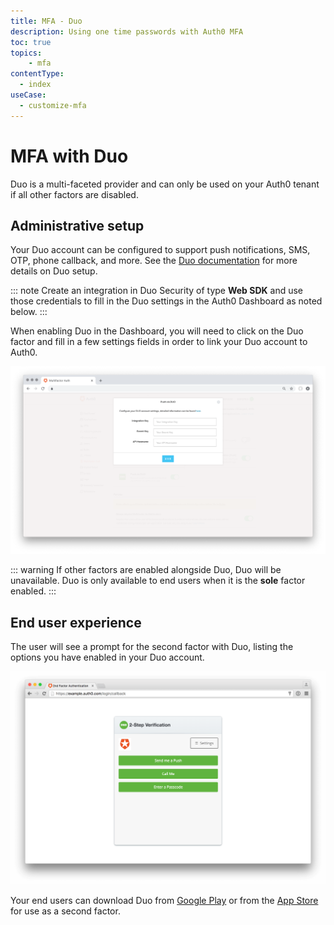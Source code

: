 ```yaml
---
title: MFA - Duo
description: Using one time passwords with Auth0 MFA
toc: true
topics:
    - mfa
contentType:
  - index
useCase:
  - customize-mfa
---
```

# MFA with Duo

Duo is a multi-faceted provider and can only be used on your Auth0 tenant if all other factors are disabled. 

## Administrative setup

Your Duo account can be configured to support push notifications, SMS, OTP, phone callback, and more. See the [Duo documentation](https://duo.com/docs) for more details on Duo setup. 

::: note
Create an integration in Duo Security of type **Web SDK** and use those credentials to fill in the Duo settings in the Auth0 Dashboard as noted below.
:::

When enabling Duo in the Dashboard, you will need to click on the Duo factor and fill in a few settings fields in order to link your Duo account to Auth0.

![MFA Duo Settings](/media/articles/multifactor-authentication/duo-settings.png)

::: warning
If other factors are enabled alongside Duo, Duo will be unavailable. Duo is only available to end users when it is the **sole** factor enabled.
:::

## End user experience

The user will see a prompt for the second factor with Duo, listing the options you have enabled in your Duo account.

![Duo Login](/media/articles/multifactor-authentication/duo-login.png)

Your end users can download Duo from [Google Play](https://play.google.com/store/apps/details?id=com.duosecurity.duomobile) or from the [App Store](https://itunes.apple.com/us/app/duo-mobile/id422663827?mt=8) for use as a second factor.
